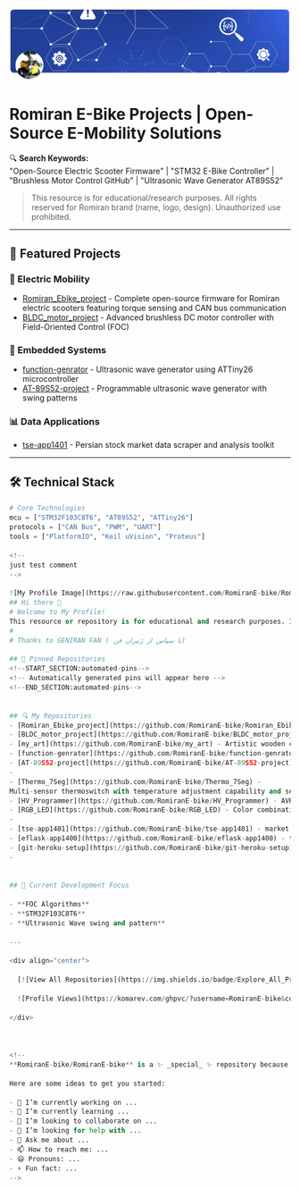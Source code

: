 ![Romiran E-Bike Profile Banner](https://raw.githubusercontent.com/RomiranE-bike/RomiranE-bike/main/profile.jpg)

# Romiran E-Bike Projects | Open-Source E-Mobility Solutions

🔍 **Search Keywords:**  
"Open-Source Electric Scooter Firmware" | "STM32 E-Bike Controller" | "Brushless Motor Control GitHub" | "Ultrasonic Wave Generator AT89S52"

> This resource is for educational/research purposes. All rights reserved for Romiran brand (name, logo, design). Unauthorized use prohibited.

---

## 🚀 Featured Projects

### 🔌 Electric Mobility
- [Romiran_Ebike_project](https://github.com/RomiranE-bike/Romiran_Ebike_project) - Complete open-source firmware for Romiran electric scooters featuring torque sensing and CAN bus communication
- [BLDC_motor_project](https://github.com/RomiranE-bike/BLDC_motor_project) - Advanced brushless DC motor controller with Field-Oriented Control (FOC)

### 🔬 Embedded Systems
- [function-genrator](https://github.com/RomiranE-bike/function-genrator) - Ultrasonic wave generator using ATTiny26 microcontroller
- [AT-89S52-project](https://github.com/RomiranE-bike/AT-89S52-project) - Programmable ultrasonic wave generator with swing patterns

### 📊 Data Applications
- [tse-app1401](https://github.com/RomiranE-bike/tse-app1401) - Persian stock market data scraper and analysis toolkit

---

## 🛠️ Technical Stack

```python
# Core Technologies
mcu = ["STM32F103C8T6", "AT89S52", "ATTiny26"]
protocols = ["CAN Bus", "PWM", "UART"]
tools = ["PlatformIO", "Keil uVision", "Proteus"]

<!--
just test comment
-->

![My Profile Image](https://raw.githubusercontent.com/RomiranE-bike/RomiranE-bike/main/profile.jpg)
## Hi there 👋
# Welcome to My Profile!
This resource or repository is for educational and research purposes. Its use is subject to permission.
# 
# Thanks to GENIRAN FAN ( با سپاس از ژنیران فن)

## 📌 Pinned Repositories
<!--START_SECTION:automated-pins-->
<!-- Automatically generated pins will appear here -->
<!--END_SECTION:automated-pins-->


## 🔍 My Repositories 
- [Romiran_Ebike_project](https://github.com/RomiranE-bike/Romiran_Ebike_project) - The Romiran electric scooter project is an ambitious personal idea that I am building and developing with the aim of producing and commercializing it. I own the ownership or rights to the name, logo, design, idea, and document. Any use of them is subject to obtaining permission.
- [BLDC_motor_project](https://github.com/RomiranE-bike/BLDC_motor_project) - Brushless DC motor operation and testing.
- [my_art](https://github.com/RomiranE-bike/my_art) - Artistic wooden creations for friends.
- [function-genrator](https://github.com/RomiranE-bike/function-genrator) - Ultrasonic wave generator with ATTiny26.  
- [AT-89S52-project](https://github.com/RomiranE-bike/AT-89S52-project) - Project to create ultrasonic waves with swing and pattern capabilities with AT89S52.
- 
- [Thermo_7Seg](https://github.com/RomiranE-bike/Thermo_7Seg) - 
Multi-sensor thermoswitch with temperature adjustment capability and seven-segment display.
- [HV_Programmer](https://github.com/RomiranE-bike/HV_Programmer) - AVR Resetter.
- [RGB_LED](https://github.com/RomiranE-bike/RGB_LED) - Color combination flasher.
- 
- [tse-app1401](https://github.com/RomiranE-bike/tse-app1401) - market data scraping and analysis.
- [eflask-app1400](https://github.com/RomiranE-bike/eflask-app1400) - this is a test for heroku and flask app deployment.
- [git-heroku-setup](https://github.com/RomiranE-bike/git-heroku-setup) - some tips for git and heroku-00-11-27
- 


## 🌱 Current Development Focus

- **FOC Algorithms**
- **STM32F103C8T6**
- **Ultrasonic Wave swing and pattern**

---

<div align="center">
  
  [![View All Repositories](https://img.shields.io/badge/Explore_All_Projects-View_Repository_List-8A2BE2)](https://github.com/RomiranE-bike?tab=repositories)
  
  ![Profile Views](https://komarev.com/ghpvc/?username=RomiranE-bike&color=blueviolet&label=Profile+Views)

</div>


  
<!--
**RomiranE-bike/RomiranE-bike** is a ✨ _special_ ✨ repository because its `README.md` (this file) appears on your GitHub profile.

Here are some ideas to get you started:

- 🔭 I’m currently working on ...
- 🌱 I’m currently learning ...
- 👯 I’m looking to collaborate on ...
- 🤔 I’m looking for help with ...
- 💬 Ask me about ...
- 📫 How to reach me: ...
- 😄 Pronouns: ...
- ⚡ Fun fact: ...
-->
